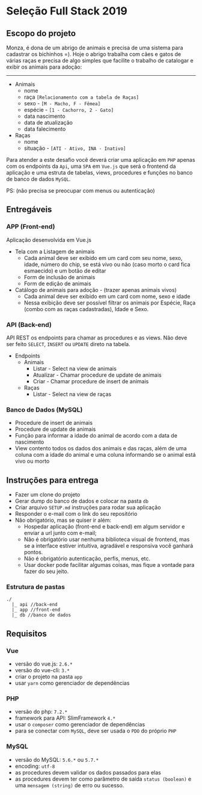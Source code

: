 # Seleção Full Stack 2019

## Escopo do projeto

Monza, é dona de um abrigo de animais e precisa de uma sistema para cadastrar os bichinhos =). Hoje o abrigo trabalha com cães e gatos de várias raças e precisa de algo simples que facilite o trabalho de catalogar e exibir os animais para adoção:
****
* Animais
  * nome
  * raça `[Relacionamento com a tabela de Raças]`
  * sexo - `[M - Macho, F - Fêmea]`
  * espécie - `[1 - Cachorro, 2 - Gato]`
  * data nascimento
  * data de atualização
  * data falecimento
* Raças
  * nome
  * situação - `[ATI - Ativo, INA - Inativo]`

Para atender a este desafio você deverá criar uma aplicação em `PHP` apenas com os endpoints da `Api`, uma `SPA` em `Vue.js` que será o frontend da aplicação e uma estruta de tabelas, views, procedures e funções no banco de banco de dados `MySQL`. 

PS: (não precisa se preocupar com menus ou autenticação)

## Entregáveis

### APP (Front-end)
Aplicação desenvolvida em Vue.js

  * Tela com a Listagem de animais
    * Cada animal deve ser exibido em um card com seu nome, sexo, idade, número do chip, se está vivo ou não (caso morto o card fica esmaecido) e um botão de editar
    * Form de inclusão de animais 
    * Form de edição de animais
  * Catálogo de animais para adoção - (trazer apenas animais vivos)
    * Cada animal deve ser exibido em um card com nome, sexo e idade
    * Nessa exibição deve ser possível filtrar os animais por Espécie, Raça (combo com as raças cadastradas), Idade e Sexo.
  
### API (Back-end)
API REST os endpoints para chamar as procedures e as views. Não deve ser feito `SELECT`, `INSERT` ou `UPDATE` direto na tabela.

  * Endpoints
    * Animais
      * Listar - Select na view de animais
      * Atualizar - Chamar procedure de update de animais
      * Criar - Chamar procedure de insert de animais
    * Raças
      * Listar - Select na view de raças

### Banco de Dados (MySQL)

  * Procedure de insert de animais
  * Procedure de update de animais
  * Função para informar a idade do animal de acordo com a data de nascimento
  * View contento todos os dados dos animais e das raças, além de uma coluna com a idade do animal e uma coluna informando se o animal está vivo ou morto

## Instruções para entrega

* Fazer um clone do projeto
* Gerar dump do banco de dados e colocar na pasta `db`
* Criar arquivo `SETUP.md` instruções para rodar sua aplicação
* Responder o e-mail com o link do seu repositório
* Não obrigatório, mas se quiser ir além:
  * Hospedar aplicação (front-end e back-end) em algum servidor e enviar a url junto com e-mail;
  * Não é obrigatório usar nenhuma biblioteca visual de frontend, mas se a interface estiver intuitiva, agradável e responsiva você ganhará pontos.
  * Não é obrigatório autenticação, perfis, menus, etc.
  * Usar docker pode facilitar algumas coisas, mas fique a vontade para fazer do seu jeito.

### Estrutura de pastas
```
./
  |_ api //back-end
  |_ app //front-end
  |_ db //banco de dados
```

## Requisitos

### Vue

* versão do vue.js: `2.6.*`
* versão do vue-cli: `3.*`
* criar o projeto na pasta `app`
* usar `yarn` como gerenciador de dependências

### PHP

* versão do php: `7.2.*`
* framework para API: SlimFramework `4.*`
* usar o `composer` como gerenciador de dependências
* para se conectar com `MySQL`, deve ser usada o `PDO` do próprio `PHP`

### MySQL

* versão do MySQL: `5.6.*` ou `5.7.*`
* encoding: `utf-8`
* as procedures devem validar os dados passados para elas 
* as procedures devem ter como parâmetro de saída `status (boolean)` e uma `mensagem (string)` de erro ou sucesso.
